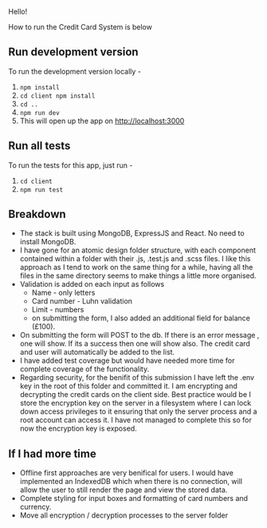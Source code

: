 Hello!

How to run the Credit Card System is below

## Run development version
To run the development version locally -
1. `npm install`
2. `cd client npm install`
3. `cd ..`
4. `npm run dev`
5. This will open up the app on [http://localhost:3000](http://localhost:3000)

## Run all tests
To run the tests for this app, just run -
1. `cd client`
2. `npm run test`

## Breakdown
- The stack is built using MongoDB, ExpressJS and React. No need to install MongoDB.
- I have gone for an atomic design folder structure, with each component contained within a folder with their .js, .test.js and .scss files. I like this approach as I tend to work on the same thing for a while, having all the files in the same directory seems to make things a little more organised.
- Validation is added on each input as follows
  - Name - only letters
  - Card number - Luhn validation
  - Limit - numbers
  - on submitting the form, I also added an additional field for balance (£100).
- On submitting the form will POST to the db. If there is an error message , one will show. If its a success then one will show also. The credit card and user will automatically be added to the list.
- I have added test coverage but would have needed more time for complete coverage of the functionality.
- Regarding security, for the benifit of this submission I have left the .env key in the root of this folder and committed it. I am encrypting and decrypting the credit cards on the client side.
Best practice would be I store the encryption key on the server in a filesystem where I can lock down access privileges to it ensuring that only the server process and a root account can access it. I have not managed to complete this so for now the encryption key is exposed.

## If I had more time
- Offline first approaches are very benifical for users. I would have implemented an IndexedDB which when there is no connection, will allow the user to still render the page and view the stored data.
- Complete styling for input boxes and formatting of card numbers and currency.
- Move all encryption / decryption processes to the server folder